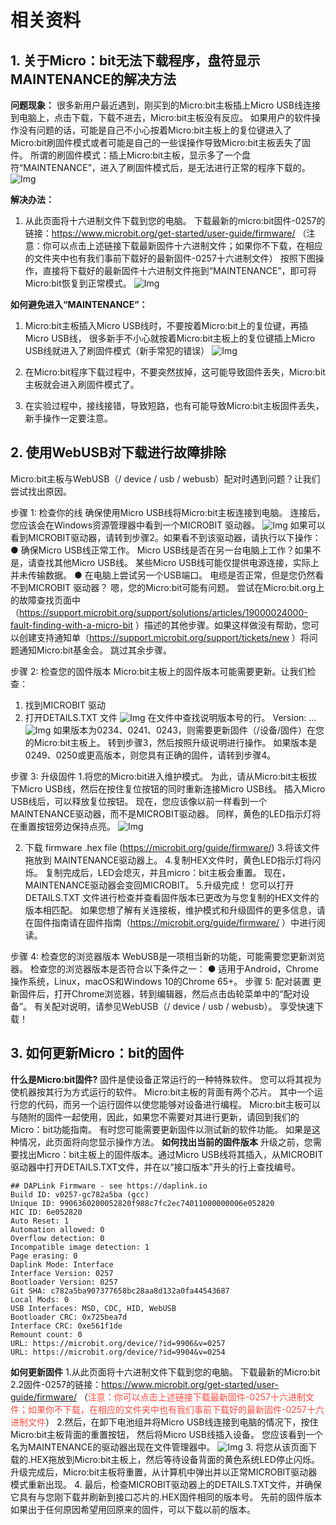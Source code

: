 # 相关资料

## 1. 关于Micro：bit无法下载程序，盘符显示MAINTENANCE的解决方法

**问题现象：**
很多新用户最近遇到，刚买到的Micro:bit主板插上Micro USB线连接到电脑上，点击下载，下载不进去，Micro:bit主板没有反应。
如果用户的软件操作没有问题的话，可能是自己不小心按着Micro:bit主板上的复位键进入了Micro:bit刷固件模式或者可能是自己的一些误操作导致Micro:bit主板丢失了固件。
所谓的刷固件模式：插上Micro:bit主板，显示多了一个盘符“MAINTENANCE”，进入了刷固件模式后，是无法进行正常的程序下载的。
![Img](../media/img-20230509083147.png)

**解决办法：**
1. 从此页面将十六进制文件下载到您的电脑。 
下载最新的micro:bit固件-0257的链接：https://www.microbit.org/get-started/user-guide/firmware/ 
（注意：你可以点击上述链接下载最新固件十六进制文件；如果你不下载，在相应的文件夹中也有我们事前下载好的最新固件-0257十六进制文件）
按照下图操作，直接将下载好的最新固件十六进制文件拖到“MAINTENANCE”，即可将Micro:bit恢复到正常模式。
![Img](../media/img-20230328132536.png)

**如何避免进入“MAINTENANCE”：**
1. Micro:bit主板插入Micro USB线时，不要按着Micro:bit上的复位键，再插Micro USB线，
很多新手不小心就按着Micro:bit主板上的复位键插上Micro USB线就进入了刷固件模式（新手常犯的错误）
![Img](../media/img-20230328132602.png)

2. 在Micro:bit程序下载过程中，不要突然拔掉，这可能导致固件丢失，Micro:bit主板就会进入刷固件模式了。
3. 在实验过程中，接线接错，导致短路，也有可能导致Micro:bit主板固件丢失，新手操作一定要注意。



## 2. 使用WebUSB对下载进行故障排除

Micro:bit主板与WebUSB（/ device / usb / webusb）配对时遇到问题？让我们尝试找出原因。

步骤 1: 检查你的线 
确保使用Micro USB线将Micro:bit主板连接到电脑。 连接后，您应该会在Windows资源管理器中看到一个MICROBIT 驱动器。 
![Img](../media/img-20230328132811.png)
如果可以看到MICROBIT驱动器，请转到步骤2。如果看不到该驱动器，请执行以下操作： 
● 确保Micro USB线正常工作。
Micro USB线是否在另一台电脑上工作？如果不是，请查找其他Micro USB线。 某些Micro USB线可能仅提供电源连接，实际上并未传输数据。 
● 在电脑上尝试另一个USB端口。 
电缆是否正常，但是您仍然看不到MICROBIT 驱动器？ 嗯，您的Micro:bit可能有问题。 尝试在Micro:bit.org上的故障查找页面中（https://support.microbit.org/support/solutions/articles/19000024000-fault-finding-with-a-micro-bit ）描述的其他步骤。如果这样做没有帮助，您可以创建支持通知单（https://support.microbit.org/support/tickets/new ）将问题通知Micro:bit基金会。 跳过其余步骤。

步骤 2: 检查您的固件版本 
Micro:bit主板上的固件版本可能需要更新。让我们检查： 
1. 找到MICROBIT 驱动 
2. 打开DETAILS.TXT 文件
![Img](../media/img-20230328132932.png)
在文件中查找说明版本号的行。 Version: ... 
![Img](../media/img-20230328132944.png)
如果版本为0234、0241、0243，则需要更新固件（/设备/固件）在您的Micro:bit主板上。 转到步骤3，然后按照升级说明进行操作。 
如果版本是0249、0250或更高版本，则您具有正确的固件，请转到步骤4。

步骤 3: 升级固件 
1.将您的Micro:bit进入维护模式。 为此，请从Micro:bit主板拔下Micro USB线，然后在按住复位按钮的同时重新连接Micro USB线。 插入Micro USB线后，可以释放复位按钮。 现在，您应该像以前一样看到一个MAINTENANCE驱动器，而不是MICROBIT驱动器。 同样，黄色的LED指示灯将在重置按钮旁边保持点亮。 
![Img](../media/img-20230328133026.png)

2. 下载 firmware .hex file 
(https://microbit.org/guide/firmware/)
3.将该文件拖放到 MAINTENANCE驱动器上。
4.复制HEX文件时，黄色LED指示灯将闪烁。 复制完成后，LED会熄灭，并且micro：bit主板会重置。 现在，MAINTENANCE驱动器会变回MICROBIT。 
5.升级完成！ 您可以打开DETAILS.TXT 文件进行检查并查看固件版本已更改为与您复制的HEX文件的版本相匹配。
 如果您想了解有关连接板，维护模式和升级固件的更多信息，请在固件指南请在固件指南（https://microbit.org/guide/firmware/ ）中进行阅读。

步骤 4: 检查您的浏览器版本 
WebUSB是一项相当新的功能，可能需要您更新浏览器。 检查您的浏览器版本是否符合以下条件之一： 
● 适用于Android，Chrome操作系统，Linux，macOS和Windows 10的Chrome 65+。 
步骤 5: 配对装置 
更新固件后，打开Chrome浏览器，转到编辑器，然后点击齿轮菜单中的“配对设备”。 有关配对说明，请参见WebUSB（/ device / usb / webusb）。 
享受快速下载！ 









## 3. 如何更新Micro：bit的固件

**什么是Micro:bit固件?**
固件是使设备正常运行的一种特殊软件。 您可以将其视为使机器按其行为方式运行的软件。 
Micro:bit主板的背面有两个芯片。 其中一个运行您的代码，而另一个运行固件以使您能够对设备进行编程。 
Micro:bit主板可以与随附的固件一起使用，因此，如果您不需要对其进行更新，请回到我们的Micro：bit功能指南。 
有时您可能需要更新固件以测试新的软件功能。 如果是这种情况，此页面将向您显示操作方法。
**如何找出当前的固件版本** 
升级之前，您需要找出Micro：bit主板上的固件版本。通过Micro USB线将其插入，从MICROBIT驱动器中打开DETAILS.TXT文件，并在以“接口版本”开头的行上查找编号。 

```
## DAPLink Firmware - see https://daplink.io
Build ID: v0257-gc782a5ba (gcc)
Unique ID: 9906360200052820f988c7fc2ec74011000000006e052820
HIC ID: 6e052820
Auto Reset: 1
Automation allowed: 0
Overflow detection: 0
Incompatible image detection: 1
Page erasing: 0
Daplink Mode: Interface
Interface Version: 0257
Bootloader Version: 0257
Git SHA: c782a5ba907377658bc28aa8d132a0fa44543687
Local Mods: 0
USB Interfaces: MSD, CDC, HID, WebUSB
Bootloader CRC: 0x725bea7d
Interface CRC: 0xe561f1de
Remount count: 0
URL: https://microbit.org/device/?id=9906&v=0257
URL: https://microbit.org/device/?id=9904&v=0254
```
**如何更新固件** 
1.从此页面将十六进制文件下载到您的电脑。 
下载最新的Micro:bit 2.2固件-0257的链接：https://www.microbit.org/get-started/user-guide/firmware/
（<span style="color: rgb(255, 76, 65);">注意：你可以点击上述链接下载最新固件-0257十六进制文件；如果你不下载，在相应的文件夹中也有我们事前下载好的最新固件-0257十六进制文件</span>）
2.然后，在卸下电池组并将Micro USB线连接到电脑的情况下，按住Micro:bit主板背面的重置按钮， 
然后将Micro USB线插入设备。 您应该看到一个名为MAINTENANCE的驱动器出现在文件管理器中。
![Img](../media/img-20230328133435.png)
3. 将您从该页面下载的.HEX拖放到Micro:bit主板上，然后等待设备背面的黄色系统LED停止闪烁。 升级完成后，Micro:bit主板将重置，从计算机中弹出并以正常MICROBIT驱动器模式重新出现。 
4. 最后，检查MICROBIT驱动器上的DETAILS.TXT文件，并确保它具有与您刚下载并刷新到接口芯片的.HEX固件相同的版本号。 
先前的固件版本 
如果出于任何原因希望用回原来的固件，可以下载以前的版本。








